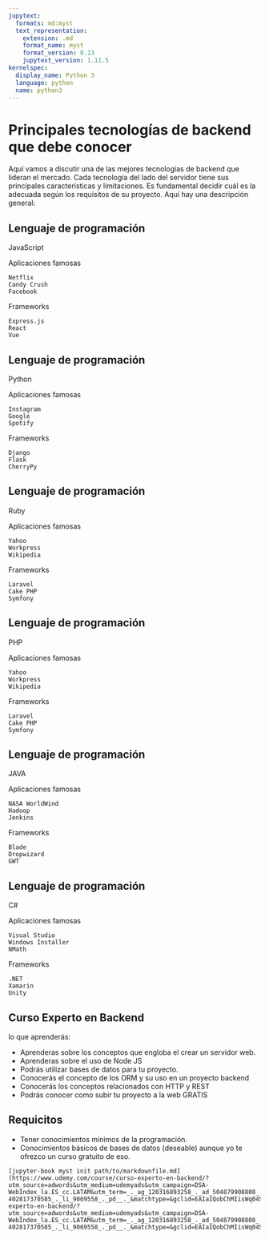 ```yaml
---
jupytext:
  formats: md:myst
  text_representation:
    extension: .md
    format_name: myst
    format_version: 0.13
    jupytext_version: 1.11.5
kernelspec:
  display_name: Python 3
  language: python
  name: python3
---
```


# Principales tecnologías de backend que debe conocer

Aquí vamos a discutir una de las mejores tecnologías de backend que lideran el mercado. Cada tecnología del lado del servidor tiene sus principales características y limitaciones. Es fundamental decidir cuál es la adecuada según los requisitos de su proyecto. Aquí hay una descripción general:

## Lenguaje de programación	

JavaScript

Aplicaciones famosas

```
Netflix
Candy Crush
Facebook
```

Frameworks

```
Express.js
React
Vue
```

## Lenguaje de programación	

Python

Aplicaciones famosas

```
Instagram
Google
Spotify
```

Frameworks

```
Django
Flask
CherryPy
```

## Lenguaje de programación	

Ruby

Aplicaciones famosas

```
Yahoo
Workpress
Wikipedia
```

Frameworks

```
Laravel
Cake PHP
Symfony
```

## Lenguaje de programación	

PHP

Aplicaciones famosas

```
Yahoo
Workpress
Wikipedia
```

Frameworks

```
Laravel
Cake PHP
Symfony
```

## Lenguaje de programación	

JAVA

Aplicaciones famosas

```
NASA WorldWind
Hadoop
Jenkins
```

Frameworks

```
Blade
Dropwizard
GWT
```

## Lenguaje de programación	

C#

Aplicaciones famosas

```
Visual Studio
Windows Installer
NMath
```

Frameworks

```
.NET
Xamarin
Unity
```

## Curso Experto en Backend

lo que aprenderás: 

+ Aprenderas sobre los conceptos que engloba el crear un servidor web.
+ Aprenderas sobre el uso de Node JS
+ Podrás utilizar bases de datos para tu proyecto.
+ Conocerás el concepto de los ORM y su uso en un proyecto backend
+ Conocerás los conceptos relacionados con HTTP y REST
+ Podrás conocer como subir tu proyecto a la web GRATIS

## Requicitos

+ Tener conocimientos mínimos de la programación.
+ Conocimientos básicos de bases de datos (deseable) aunque yo te ofrezco un curso gratuito de eso.

```
[jupyter-book myst init path/to/markdownfile.md](https://www.udemy.com/course/curso-experto-en-backend/?utm_source=adwords&utm_medium=udemyads&utm_campaign=DSA-WebIndex_la.ES_cc.LATAM&utm_term=_._ag_120316893258_._ad_504879908808_._kw__._de_c_._dm__._pl__._ti_dsa-402817370585_._li_9069558_._pd__._&matchtype=&gclid=EAIaIQobChMIisWq04SXggMVoTHUAR3aSwIoEAAYAiAAEgL7yvD_BwE)https://www.udemy.com/course/curso-experto-en-backend/?utm_source=adwords&utm_medium=udemyads&utm_campaign=DSA-WebIndex_la.ES_cc.LATAM&utm_term=_._ag_120316893258_._ad_504879908808_._kw__._de_c_._dm__._pl__._ti_dsa-402817370585_._li_9069558_._pd__._&matchtype=&gclid=EAIaIQobChMIisWq04SXggMVoTHUAR3aSwIoEAAYAiAAEgL7yvD_BwE
```
